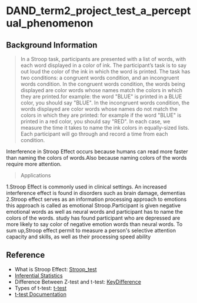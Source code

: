 # DAND_term2_project_test_a_perceptual_phenomenon


## Background Information

> In a Stroop task, participants are presented with a list of words, with each word displayed in a color of ink. The participant’s task is to say out loud the color of the ink in which the word is printed. The task has two conditions: a congruent words condition, and an incongruent words condition. In the congruent words condition, the words being displayed are color words whose names match the colors in which they are printed.for example: the word "BLUE" is printed in a BLUE color, you should say "BLUE". In the incongruent words condition, the words displayed are color words whose names do not match the colors in which they are printed: for example if the word "BLUE" is printed in a red color, you should say "RED". In each case, we measure the time it takes to name the ink colors in equally-sized lists. Each participant will go through and record a time from each condition.



Interference in Stroop Effect occurs because humans can read more faster than naming the colors of words.Also because naming colors of the words require more attention.

> Applications

1.Stroop Effect is commonly used in clinical settings. An increased interference effect is found in disorders such as brain damage, dementias
2.Stroop effect serves as an information processing approach to emotions this approach is called as emotional Stroop.Participant is given negative emotional words as well as neural words and participant has to name the colors of the words. study has found participant who are depressed are more likely to say color of negative emotion words than neural words.
To sum up,Stroop effect permit to measure a person's selective attention capacity and skills, as well as their processing speed ability


## Reference
* What is Stroop Effect:   [Stroop_test](https://en.wikipedia.org/wiki/Stroop_effect)
* [Inferential Statistics](https://classroom.udacity.com/courses/ud201)
* Difference Between Z-test and t-test:  [KeyDifference](https://keydifferences.com/difference-between-t-test-and-z-test.html)
* Types of t-test: [t-test](https://support.minitab.com/en-us/minitab-express/1/help-and-how-to/basic-statistics/inference/supporting-topics/tests-of-means/types-of-t-tests/)
* [t-test Documentation](https://docs.scipy.org/doc/scipy-0.14.0/reference/generated/scipy.stats.ttest_rel.html)
